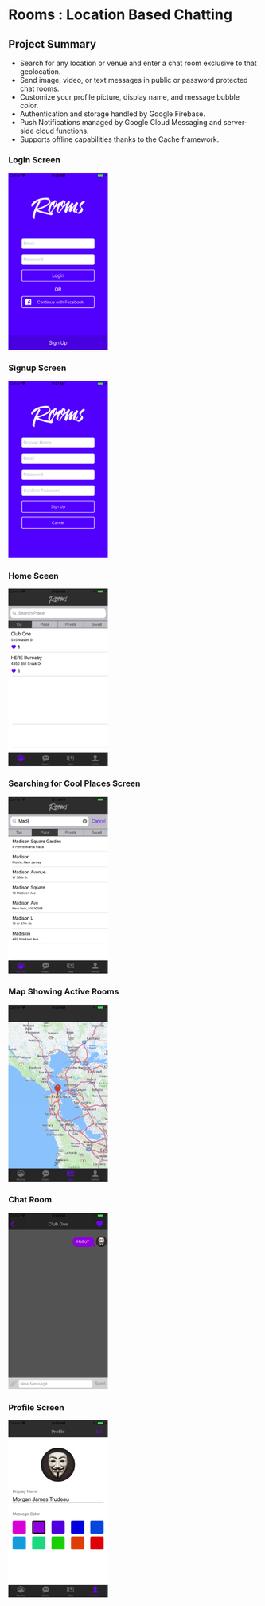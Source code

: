 # Rooms : **Location Based Chatting**

## Project Summary

- Search for any location or venue and enter a chat room exclusive to that geolocation.
- Send image, video, or text messages in public or password protected chat rooms.
- Customize your profile picture, display name, and message bubble color.
- Authentication and storage handled by Google Firebase.
- Push Notifications managed by Google Cloud Messaging and server-side cloud functions.
- Supports offline capabilities thanks to the Cache framework.

### Login Screen

<img src="screenshots/login.png" width="200">

### Signup Screen

<img src="screenshots/sign_up.png" width="200">

### Home Sceen

<img src="screenshots/home.png" width="200">

### Searching for Cool Places Screen

<img src="screenshots/search.png" width="200">

### Map Showing Active Rooms

<img src="screenshots/map.png" width="200">

### Chat Room

<img src="screenshots/chat.png" width="200">

### Profile Screen

<img src="screenshots/profile.png" width="200">

